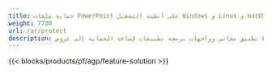 ```yaml
---
title: حماية ملفات PowerPoint على أنظمة التشغيل Windows و Linux و macOS
weight: 7730
url: /ar/protect
description: تطبيق مجاني وواجهات برمجة تطبيقات لإضافة الحماية إلى عروض PPT و PPTX و ODP
---
```


{{< blocks/products/pf/agp/feature-solution >}} 

